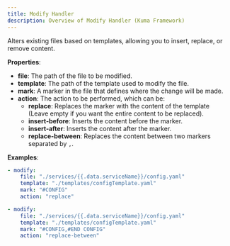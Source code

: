 ```yaml
---
title: Modify Handler
description: Overview of Modify Handler (Kuma Framework)
---
```


Alters existing files based on templates, allowing you to insert, replace, or remove content.

**Properties**:
- **file**: The path of the file to be modified.
- **template**: The path of the template used to modify the file.
- **mark**: A marker in the file that defines where the change will be made.
- **action**: The action to be performed, which can be:
  - **replace**: Replaces the marker with the content of the template (Leave empty if you want the entire content to be replaced).
  - **insert-before**: Inserts the content before the marker.
  - **insert-after**: Inserts the content after the marker.
  - **replace-between**: Replaces the content between two markers separated by `,`.

**Examples**:

```yaml
- modify:
    file: "./services/{{.data.serviceName}}/config.yaml"
    template: "./templates/configTemplate.yaml"
    mark: "#CONFIG"
    action: "replace"
```

```yaml
- modify:
    file: "./services/{{.data.serviceName}}/config.yaml"
    template: "./templates/configTemplate.yaml"
    mark: "#CONFIG,#END CONFIG"
    action: "replace-between"
```